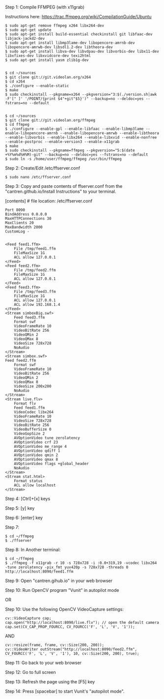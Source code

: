 Step 1: Compile FFMPEG (with x11grab)

Instructions here: https://trac.ffmpeg.org/wiki/CompilationGuide/Ubuntu

    $ sudo apt-get remove ffmpeg x264 libx264-dev
    $ sudo apt-get update
    $ sudo apt-get install build-essential checkinstall git libfaac-dev libjack-jackd2-dev
    $ sudo apt-get install libmp3lame-dev libopencore-amrnb-dev libopencore-amrwb-dev libsdl1.2-dev libtheora-dev
    $ sudo apt-get install libva-dev libvdpau-dev libvorbis-dev libx11-dev libxfixes-dev libxvidcore-dev texi2html
    $ sudo apt-get install yasm zlib1g-dev


    $ cd ~/sources
    $ git clone git://git.videolan.org/x264
    $ cd x264
    $ ./configure --enable-static
    $ make
    $ sudo checkinstall --pkgname=x264 --pkgversion="3:$(./version.sh|awk -F'[" ]' '/POINT/{print $4"+git"$5}')" --backup=no --deldoc=yes --fstrans=no --default


    $ cd ~/sources
    $ git clone git://git.videolan.org/ffmpeg
    $ cd ffmpeg
    $ ./configure --enable-gpl --enable-libfaac --enable-libmp3lame --enable-libopencore-amrnb --enable-libopencore-amrwb --enable-libtheora --enable-libvorbis --enable-libx264 --enable-libxvid --enable-nonfree --enable-postproc --enable-version3 --enable-x11grab
    $ make
    $ sudo checkinstall --pkgname=ffmpeg --pkgversion="5:$(date +%Y%m%d%H%M)-git" --backup=no --deldoc=yes --fstrans=no --default
    $ sudo ln -s /home/user/ffmpeg/ffmpeg /usr/bin/ffmpeg

Step 2: Create/Edit /etc/ffserver.conf

    $ sudo nano /etc/ffserver.conf

Step 3: Copy and paste contents of ffserver.conf from the "cantren.github.io/Install Instructions" to your terminal.

[contents]
    # file location: /etc/ffserver.conf

    Port 8090
    BindAddress 0.0.0.0
    MaxHTTPConnections 30
    MaxClients 20
    MaxBandwidth 2000
    CustomLog - 


    <Feed feed1.ffm>
        File /tmp/feed1.ffm
        FileMaxSize 1G 
        ACL allow 127.0.0.1
    </Feed>
    <Feed feed2.ffm>
        File /tmp/feed2.ffm
        FileMaxSize 1G
        ACL allow 127.0.0.1
    </Feed>
    <Feed feed3.ffm>
        File /tmp/feed3.ffm
        FileMaxSize 1G
        ACL allow 127.0.0.1
        ACL allow 192.168.1.4
    </Feed>
    <Stream simboxBig.swf>
        Feed feed3.ffm
        Format swf
        VideoFrameRate 10
        VideoBitRate 256
        VideoQMin 2
        VideoQMax 8
        VideoSize 728x728
        NoAudio
    </Stream>
    <Stream simbox.swf>
    Feed feed2.ffm
        Format swf
        VideoFrameRate 10
        VideoBitRate 256
        VideoQMin 2
        VideoQMax 8
        VideoSize 200x200
        NoAudio
    </Stream>
    <Stream live.flv>
        Format flv
        Feed feed1.ffm
        VideoCodec libx264
        VideoFrameRate 10
        VideoSize 728x728
        VideoBitRate 256
        VideoBufferSize 0
        VideoGopSize 2
        AVOptionVideo tune zerolatency
        AVOptionVideo crf 23
        AVOptionVideo me_range 4
        AVOptionVideo qdiff 1
        AVOptionVideo qmin 2
        AVOptionVideo qmax 8
        AVOptionVideo flags +global_header
        NoAudio
    </Stream>
    <Stream stat.html>
        Format status
        ACL allow localhost
    </Stream>


Step 4: [Ctrl]+[x] keys

Step 5: [y] key

Step 6: [enter] key

Step 7: 

    $ cd ~/ffmpeg
    $ ./ffserver

Step 8: In Another terminal:

    $ cd ~/ffmpeg
    $ ./ffmpeg -f x11grab -r 10 -s 728x728 -i :0.0+319,19 -vcodec libx264 -tune zerolatency -pix_fmt yuv420p -s 728x728 -threads 0 http://localhost:8090/feed1.ffm

Step 9: Open "cantren.gihub.io" in your web browser

Step 10: Run OpenCV program "Vunit" in autopilot mode

OR

Step 10: Use the following OpenCV VideoCapture settings:

    cv::VideoCapture cap;
    cap.open("http://localhost:8090/live.flv"); // open the default camera
    cap.set(CV_CAP_PROP_FOURCC, CV_FOURCC('F', 'L', 'V', '1'));

AND

    cv::resize(frame, frame, cv::Size(200, 200));
    cv::VideoWriter outStream("http://localhost:8090/feed2.ffm", CV_FOURCC('F', 'L', 'V', '1'), 10, cv::Size(200, 200), true);

Step 11: Go back to your web browser

Step 12: Go to full screen

Step 13: Refresh the page using the [F5] key

Step 14: Press [spacebar] to start Vunit's "autopilot mode".
